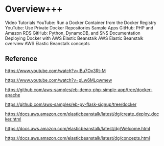 # Overview+++

Video Tutorials
YouTube: Run a Docker Container from the Docker Registry
YouTube: Use Private Docker Repositories
Sample Apps
GitHub: PHP and Amazon RDS
GitHub: Python, DynamoDB, and SNS
Documentation
Deploying Docker with AWS Elastic Beanstalk
AWS Elastic Beanstalk overview
AWS Elastic Beanstalk concepts

## Reference

https://www.youtube.com/watch?v=lBu7Ov3Rt-M

https://www.youtube.com/watch?v=pLw6MLqwmew

https://github.com/aws-samples/eb-demo-php-simple-app/tree/docker-apache

https://github.com/aws-samples/eb-py-flask-signup/tree/docker

https://docs.aws.amazon.com/elasticbeanstalk/latest/dg/create_deploy_docker.html

https://docs.aws.amazon.com/elasticbeanstalk/latest/dg/Welcome.html

https://docs.aws.amazon.com/elasticbeanstalk/latest/dg/concepts.html